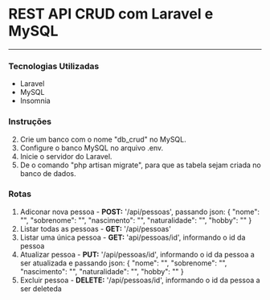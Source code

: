 # REST API CRUD com Laravel e MySQL
---

### Tecnologias Utilizadas
- Laravel
- MySQL
- Insomnia

### Instruções 
2. Crie um banco com o nome "db_crud" no MySQL.
1. Configure o banco MySQL no arquivo .env.
3. Inicie o servidor do Laravel.
4. De o comando "php artisan migrate", para que as tabela sejam criada no banco de dados.

### Rotas
1. Adiconar nova pessoa - 
**POST:** '/api/pessoas', 
passando json: 
{
	"nome": "",
	"sobrenome": "",
	"nascimento": "",
	"naturalidade": "",
	"hobby": ""
}
&nbsp;
2. Listar todas as pessoas - 
**GET:** '/api/pessoas'
&nbsp;
4. Listar uma única pessoa - 
**GET:** 'api/pessoas/id', informando o id da pessoa
&nbsp;
3. Atualizar pessoa - 
**PUT:** '/api/pessoas/id', informando o id da pessoa a ser atualizada e passando json:
{
	"nome": "",
	"sobrenome": "",
	"nascimento": "",
	"naturalidade": "",
	"hobby": ""
}
&nbsp;
4. Excluir pessoa - 
**DELETE:** '/api/pessoas/id', informando o id da pessoa a ser deleteda
